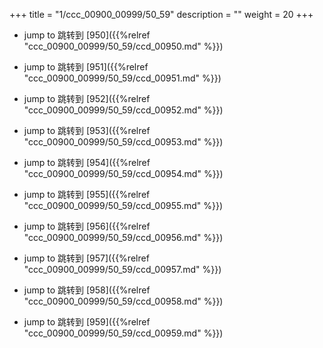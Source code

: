 +++
title = "1/ccc_00900_00999/50_59"
description = ""
weight = 20
+++

* jump to 跳转到 [950]({{%relref "ccc_00900_00999/50_59/ccd_00950.md" %}})

* jump to 跳转到 [951]({{%relref "ccc_00900_00999/50_59/ccd_00951.md" %}})

* jump to 跳转到 [952]({{%relref "ccc_00900_00999/50_59/ccd_00952.md" %}})

* jump to 跳转到 [953]({{%relref "ccc_00900_00999/50_59/ccd_00953.md" %}})

* jump to 跳转到 [954]({{%relref "ccc_00900_00999/50_59/ccd_00954.md" %}})

* jump to 跳转到 [955]({{%relref "ccc_00900_00999/50_59/ccd_00955.md" %}})

* jump to 跳转到 [956]({{%relref "ccc_00900_00999/50_59/ccd_00956.md" %}})

* jump to 跳转到 [957]({{%relref "ccc_00900_00999/50_59/ccd_00957.md" %}})

* jump to 跳转到 [958]({{%relref "ccc_00900_00999/50_59/ccd_00958.md" %}})

* jump to 跳转到 [959]({{%relref "ccc_00900_00999/50_59/ccd_00959.md" %}})

